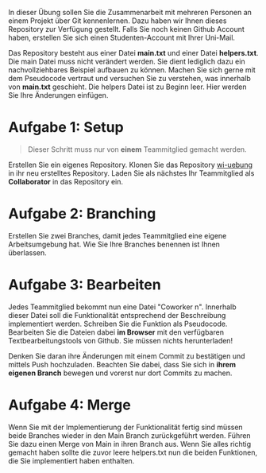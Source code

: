 In dieser Übung sollen Sie die Zusammenarbeit mit mehreren Personen an einem Projekt über Git kennenlernen. Dazu haben wir Ihnen dieses Repository zur Verfügung gestellt. Falls Sie noch keinen Github Account haben, erstellen Sie sich einen Studenten-Account mit Ihrer Uni-Mail.

Das Repository besteht aus einer Datei **main.txt** und einer Datei **helpers.txt**. Die main Datei muss nicht verändert werden. Sie dient lediglich dazu ein nachvollziehbares Beispiel aufbauen zu können. Machen Sie sich gerne mit dem Pseudocode vertraut und versuchen Sie zu verstehen, was innerhalb von **main.txt** geschieht. Die helpers Datei ist zu Beginn leer. Hier werden Sie Ihre Änderungen einfügen.
# Aufgabe 1: Setup
>Dieser Schritt muss nur von **einem** Teammitglied gemacht werden.

Erstellen Sie ein eigenes Repository. Klonen Sie das Repository [wi-uebung](https://www.github.com/valentin-17/wi-uebung) in ihr neu erstelltes Repository.
Laden Sie als nächstes Ihr Teammitglied als **Collaborator** in das Repository ein.

# Aufgabe 2: Branching
Erstellen Sie zwei Branches, damit jedes Teammitglied eine eigene Arbeitsumgebung hat. Wie Sie Ihre Branches benennen ist Ihnen überlassen.

# Aufgabe 3: Bearbeiten
Jedes Teammitglied bekommt nun eine Datei "Coworker n". Innerhalb dieser Datei soll die Funktionalität entsprechend der Beschreibung implementiert werden. Schreiben Sie die Funktion als Pseudocode. Bearbeiten Sie die Dateien dabei **im Browser** mit den verfügbaren Textbearbeitungstools von Github. Sie müssen nichts herunterladen!

Denken Sie daran ihre Änderungen mit einem Commit zu bestätigen und mittels Push hochzuladen. Beachten Sie dabei, dass Sie sich in **ihrem eigenen Branch** bewegen und vorerst nur dort Commits zu machen.

# Aufgabe 4: Merge
Wenn Sie mit der Implementierung der Funktionalität fertig sind müssen beide Branches wieder in den Main Branch zurückgeführt werden. Führen Sie dazu einen Merge von Main in ihren Branch aus. Wenn Sie alles richtig gemacht haben sollte die zuvor leere helpers.txt nun die beiden Funktionen, die Sie implementiert haben enthalten.
